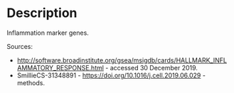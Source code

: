 
# Description

Inflammation marker genes.

Sources:
* http://software.broadinstitute.org/gsea/msigdb/cards/HALLMARK_INFLAMMATORY_RESPONSE.html - accessed 30 December 2019.
* SmillieCS-31348891 - https://doi.org/10.1016/j.cell.2019.06.029 - methods. 
